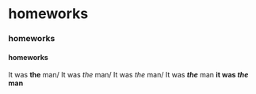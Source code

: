 # homeworks
### homeworks
#### homeworks
 It was **the** man/ 
 It was *the* man/
 It was _the_ man/
 It was ***the*** man
**it was _the_ man**
